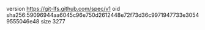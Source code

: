 version https://git-lfs.github.com/spec/v1
oid sha256:59096944aa6045c96e750d2612448e72f73d36c9971947733e30549555046e48
size 3277
